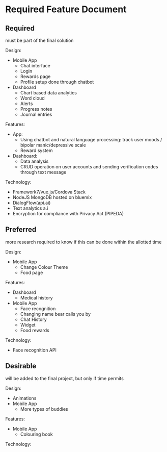 
# Required Feature Document

## Required

must be part of the final solution

Design:
- Mobile App
   - Chat interface
   - Login
   - Rewards page
   - Profile setup done through chatbot
- Dashboard
   - Chart based data analytics
   - Word cloud
   - Alerts
   - Progress notes
   - Journal entries  

Features:
- App:
   - Using chatbot and natural language processing: track user moods / bipolar manic/depressive scale
   - Reward system
- Dashboard:
   - Data analysis
   - CRUD operation on user accounts and sending verification codes through text message

Technology:
- Framework7/vue.js/Cordova Stack
- NodeJS MongoDB hosted on bluemix
- DialogFlow(api.ai)
- Text analytics a.i
- Encryption for compliance with Privacy Act (PIPEDA) 

## Preferred

more research required to know if this can be done within the allotted time

Design:
- Mobile App
   - Change Colour Theme
   - Food page


Features:
- Dashboard
   - Medical history
- Mobile App
   - Face recognition
   - Changing name bear calls you by
   - Chat History
   - Widget
   - Food rewards

Technology:
- Face recognition API


## Desirable

will be added to the final project, but only if time permits

Design:
- Animations
- Mobile App
   - More types of buddies


Features:
- Mobile App
   - Colouring book


Technology:
